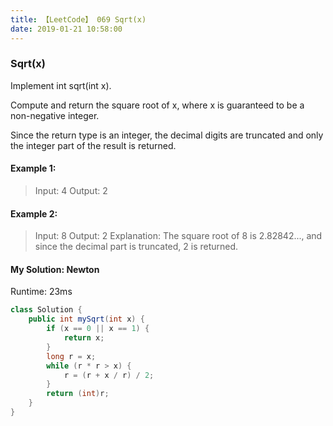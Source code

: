 ```yaml
---
title: 【LeetCode】 069 Sqrt(x)
date: 2019-01-21 10:58:00
---
```


### Sqrt(x)

Implement int sqrt(int x).

Compute and return the square root of x, where x is guaranteed to be a non-negative integer.

Since the return type is an integer, the decimal digits are truncated and only the integer part of the result is returned.

#### Example 1:

>Input: 4
Output: 2

#### Example 2:

>Input: 8
Output: 2
Explanation: The square root of 8 is 2.82842..., and since
             the decimal part is truncated, 2 is returned.

#### My Solution: Newton

Runtime: 23ms

```Java
class Solution {
    public int mySqrt(int x) {
        if (x == 0 || x == 1) {
            return x;
        }
        long r = x;
        while (r * r > x) {
            r = (r + x / r) / 2;
        }
        return (int)r;
    }
}
```
